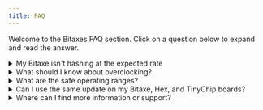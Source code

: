 ```yaml
---
title: FAQ
---
```


Welcome to the Bitaxes FAQ section. Click on a question below to expand and read the answer.

<details>
<summary>My Bitaxe isn't hashing at the expected rate</summary>
<p>
  If you're experiencing reduced hash rates, try these troubleshooting steps:<br>
  1. First, physically disconnect and reconnect the power (don't just restart through the UI)<br>
  2. Check for overheating issues - ensure you're running firmware v2.3 or later to see temperature warnings<br>
  3. Verify your frequency and voltage settings in the UI under settings - reset to defaults if necessary<br>
  4. Confirm the input voltage is between 4.8-5.3v<br>
  5. If overclocking, you may need to increase voltage to match your frequency settings<br>
  6. As a last resort, try reflashing the firmware
</p>
</details>

<details>
<summary>What should I know about overclocking?</summary>
<p>
  Warning: Overclocking can permanently damage your device. If you choose to overclock:<br>
  • Monitor dashboard values carefully, staying within recommended ranges listed below<br>
  • Account for ambient temperature fluctuations by maintaining a safety margin<br>
  • Ensure your power supply is adequate - voltage dropping below 4.8v indicates insufficient power. A higher-rated power supply may be necessary to support increased power demands<br>
  • For best results, upgrade your heatsink and thermal paste before attempting overclocking
</p>
</details>

<details>
<summary>What are the safe operating ranges?</summary>
<p>
Input Voltage: 4.8-5.3v<br>
ASIC Temperature: Below 70°C<br>
Voltage Regulator: Below 90°C<br>
</p>
</details>

<details>
<summary>Can I use the same update on my Bitaxe, Hex, and TinyChip boards?</summary>
<p>
  No, each have their own repositories and updates.
</p>
</details>

<details>
<summary>Where can I find more information or support?</summary>
<p>
  Visit the discord: https://discord.gg/bitaxes
</p>
</details>
